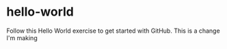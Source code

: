 # hello-world
Follow this Hello World exercise to get started with GitHub.
This is a change I'm making

